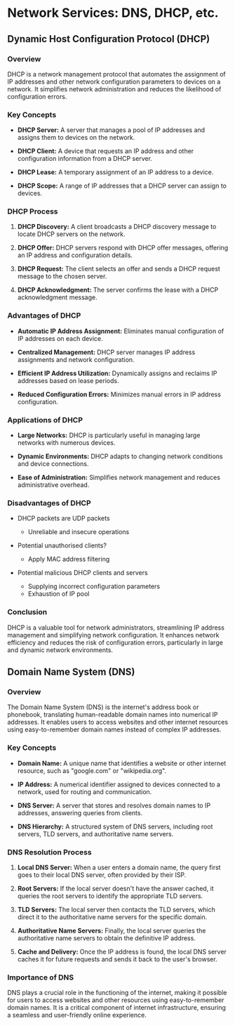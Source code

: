 # Network Services: DNS, DHCP, etc.

## Dynamic Host Configuration Protocol (DHCP)

### Overview

DHCP is a network management protocol that automates the assignment of IP addresses and other network configuration parameters to devices on a network. It simplifies network administration and reduces the likelihood of configuration errors.

### Key Concepts

* **DHCP Server:** A server that manages a pool of IP addresses and assigns them to devices on the network.

* **DHCP Client:** A device that requests an IP address and other configuration information from a DHCP server.

* **DHCP Lease:** A temporary assignment of an IP address to a device.

* **DHCP Scope:** A range of IP addresses that a DHCP server can assign to devices.

### DHCP Process

1. **DHCP Discovery:** A client broadcasts a DHCP discovery message to locate DHCP servers on the network.

2. **DHCP Offer:** DHCP servers respond with DHCP offer messages, offering an IP address and configuration details.

3. **DHCP Request:** The client selects an offer and sends a DHCP request message to the chosen server.

4. **DHCP Acknowledgment:** The server confirms the lease with a DHCP acknowledgment message.

### Advantages of DHCP

* **Automatic IP Address Assignment:** Eliminates manual configuration of IP addresses on each device.

* **Centralized Management:** DHCP server manages IP address assignments and network configuration.

* **Efficient IP Address Utilization:** Dynamically assigns and reclaims IP addresses based on lease periods.

* **Reduced Configuration Errors:** Minimizes manual errors in IP address configuration.

### Applications of DHCP

* **Large Networks:** DHCP is particularly useful in managing large networks with numerous devices.

* **Dynamic Environments:** DHCP adapts to changing network conditions and device connections.

* **Ease of Administration:** Simplifies network management and reduces administrative overhead.

### Disadvantages of DHCP

* DHCP packets are UDP packets
    
    - Unreliable and insecure operations

* Potential unauthorised clients?
    
    - Apply MAC address filtering

* Potential malicious DHCP clients and servers
    
    - Supplying incorrect configuration parameters
    - Exhaustion of IP pool

### Conclusion

DHCP is a valuable tool for network administrators, streamlining IP address management and simplifying network configuration. It enhances network efficiency and reduces the risk of configuration errors, particularly in large and dynamic network environments.



## Domain Name System (DNS)

### Overview

The Domain Name System (DNS) is the internet's address book or phonebook, translating human-readable domain names into numerical IP addresses. It enables users to access websites and other internet resources using easy-to-remember domain names instead of complex IP addresses.

### Key Concepts

* **Domain Name:** A unique name that identifies a website or other internet resource, such as "google.com" or "wikipedia.org".

* **IP Address:** A numerical identifier assigned to devices connected to a network, used for routing and communication.

* **DNS Server:** A server that stores and resolves domain names to IP addresses, answering queries from clients.

* **DNS Hierarchy:** A structured system of DNS servers, including root servers, TLD servers, and authoritative name servers.

### DNS Resolution Process

1. **Local DNS Server:** When a user enters a domain name, the query first goes to their local DNS server, often provided by their ISP.

2. **Root Servers:** If the local server doesn't have the answer cached, it queries the root servers to identify the appropriate TLD servers.

3. **TLD Servers:** The local server then contacts the TLD servers, which direct it to the authoritative name servers for the specific domain.

4. **Authoritative Name Servers:** Finally, the local server queries the authoritative name servers to obtain the definitive IP address.

5. **Cache and Delivery:** Once the IP address is found, the local DNS server caches it for future requests and sends it back to the user's browser.

### Importance of DNS

DNS plays a crucial role in the functioning of the internet, making it possible for users to access websites and other resources using easy-to-remember domain names. It is a critical component of internet infrastructure, ensuring a seamless and user-friendly online experience.
